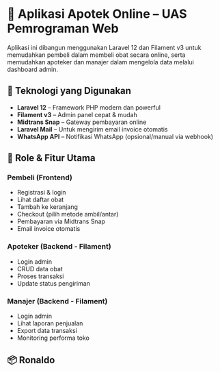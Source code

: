 # 💊 Aplikasi Apotek Online – UAS Pemrograman Web

Aplikasi ini dibangun menggunakan Laravel 12 dan Filament v3 untuk memudahkan pembeli dalam membeli obat secara online, serta memudahkan apoteker dan manajer dalam mengelola data melalui dashboard admin.

## 🔧 Teknologi yang Digunakan

- **Laravel 12** – Framework PHP modern dan powerful
- **Filament v3** – Admin panel cepat & mudah
- **Midtrans Snap** – Gateway pembayaran online
- **Laravel Mail** – Untuk mengirim email invoice otomatis
- **WhatsApp API** – Notifikasi WhatsApp (opsional/manual via webhook)

## 👥 Role & Fitur Utama

### Pembeli (Frontend)
- Registrasi & login
- Lihat daftar obat
- Tambah ke keranjang
- Checkout (pilih metode ambil/antar)
- Pembayaran via Midtrans Snap
- Email invoice otomatis

### Apoteker (Backend - Filament)
- Login admin
- CRUD data obat
- Proses transaksi
- Update status pengiriman

### Manajer (Backend - Filament)
- Login admin
- Lihat laporan penjualan
- Export data transaksi
- Monitoring performa toko

## 📦 Ronaldo
